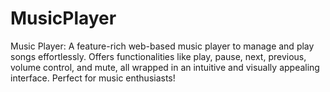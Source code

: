 # MusicPlayer
Music Player: A feature-rich web-based music player to manage and play songs effortlessly. Offers functionalities like play, pause, next, previous, volume control, and mute, all wrapped in an intuitive and visually appealing interface. Perfect for music enthusiasts!
